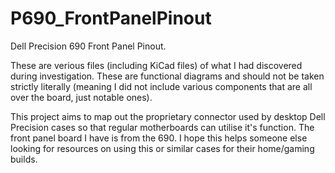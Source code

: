 # P690_FrontPanelPinout
Dell Precision 690 Front Panel Pinout.

These are verious files (including KiCad files) of what I had discovered during investigation. These are functional diagrams and should not be taken strictly literally (meaning I did not include various components that are all over the board, just notable ones). 

This project aims to map out the proprietary connector used by desktop Dell Precision cases so that regular motherboards can utilise it's function. The front panel board I have is from the 690. I hope this helps someone else looking for resources on using this or similar cases for their home/gaming builds. 
